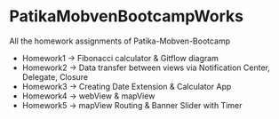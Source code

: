 # PatikaMobvenBootcampWorks

All the homework assignments of Patika-Mobven-Bootcamp

- Homework1 &#8594; Fibonacci calculator & Gitflow diagram
- Homework2 &#8594; Data transfer between views via Notification Center, Delegate, Closure
- Homework3 &#8594; Creating Date Extension & Calculator App
- Homework4 &#8594; webView & mapView 
- Homework5 &#8594; mapView Routing & Banner Slider with Timer
